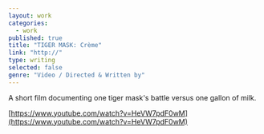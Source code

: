 ```yaml
---
layout: work
categories: 
  - work
published: true
title: "TIGER MASK: Crème"
link: "http://"
type: writing
selected: false
genre: "Video / Directed & Written by"
---
```


A short film documenting one tiger mask's battle versus one gallon of milk.

[https://www.youtube.com/watch?v=HeVW7pdF0wM](https://www.youtube.com/watch?v=HeVW7pdF0wM)